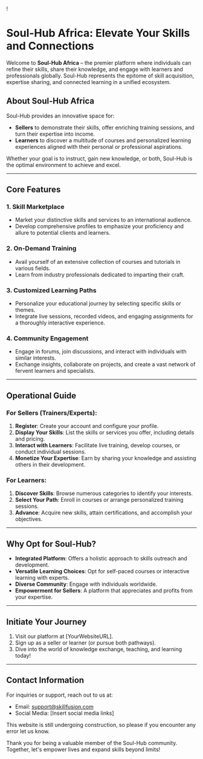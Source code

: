 !

# Soul-Hub Africa: Elevate Your Skills and Connections

Welcome to **Soul-Hub Africa** – the premier platform where individuals can refine their skills, share their knowledge, and engage with learners and professionals globally. Soul-Hub represents the epitome of skill acquisition, expertise sharing, and connected learning in a unified ecosystem.

## About Soul-Hub Africa

Soul-Hub provides an innovative space for:

- **Sellers** to demonstrate their skills, offer enriching training sessions, and turn their expertise into income.
- **Learners** to discover a multitude of courses and personalized learning experiences aligned with their personal or professional aspirations.

Whether your goal is to instruct, gain new knowledge, or both, Soul-Hub is the optimal environment to achieve and excel.

---

## Core Features

### 1. **Skill Marketplace**

- Market your distinctive skills and services to an international audience.
- Develop comprehensive profiles to emphasize your proficiency and allure to potential clients and learners.

### 2. **On-Demand Training**

- Avail yourself of an extensive collection of courses and tutorials in various fields.
- Learn from industry professionals dedicated to imparting their craft.

### 3. **Customized Learning Paths**

- Personalize your educational journey by selecting specific skills or themes.
- Integrate live sessions, recorded videos, and engaging assignments for a thoroughly interactive experience.

### 4. **Community Engagement**

- Engage in forums, join discussions, and interact with individuals with similar interests.
- Exchange insights, collaborate on projects, and create a vast network of fervent learners and specialists.

---

## Operational Guide

### For Sellers (Trainers/Experts):

1. **Register**: Create your account and configure your profile.
2. **Display Your Skills**: List the skills or services you offer, including details and pricing.
3. **Interact with Learners**: Facilitate live training, develop courses, or conduct individual sessions.
4. **Monetize Your Expertise**: Earn by sharing your knowledge and assisting others in their development.

### For Learners:

1. **Discover Skills**: Browse numerous categories to identify your interests.
2. **Select Your Path**: Enroll in courses or arrange personalized training sessions.
3. **Advance**: Acquire new skills, attain certifications, and accomplish your objectives.

---

## Why Opt for Soul-Hub?

- **Integrated Platform**: Offers a holistic approach to skills outreach and development.
- **Versatile Learning Choices**: Opt for self-paced courses or interactive learning with experts.
- **Diverse Community**: Engage with individuals worldwide.
- **Empowerment for Sellers**: A platform that appreciates and profits from your expertise.

---

## Initiate Your Journey

1. Visit our platform at [YourWebsiteURL].
2. Sign up as a seller or learner (or pursue both pathways).
3. Dive into the world of knowledge exchange, teaching, and learning today!

---

## Contact Information

For inquiries or support, reach out to us at:

- Email: support@skillfusion.com
- Social Media: [Insert social media links]

This website is still undergoing construction, so please if you encounter any error let us know.

Thank you for being a valuable member of the Soul-Hub community. Together, let's empower lives and expand skills beyond limits!
